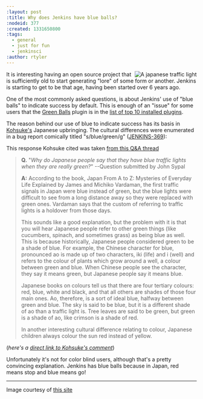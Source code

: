 ```yaml
---
:layout: post
:title: Why does Jenkins have blue balls?
:nodeid: 377
:created: 1331650800
:tags:
  - general
  - just for fun
  - jenkinsci
:author: rtyler
---
```


<img src="http://agentdero.cachefly.net/continuousblog/images/japanese-traffic-light.png" align="right" alt="A japanese traffic light"/> It is interesting having an open source project that is sufficiently old to start generating "lore" of some form or another. Jenkins is starting to get to be that age, having been started over 6 years ago.

One of the most commonly asked questions, is about Jenkins' use of "blue balls" to indicate success by default. This is enough of an "issue" for some users that the [Green Balls](https://wiki.jenkins-ci.org/display/JENKINS/Green+Balls) plugin is in the [list of top 10 installed plugins](http://imod.github.com/jenkins-stats/svg/201201-top-plugins1000.svg).

The reason behind our use of blue to indicate success has its basis in [Kohsuke's](https://github.com/kohsuke) Japanese upbringing. The cultural differences were enumerated in a bug report comically titled "s/blue/green/g" ([JENKINS-369](https://issues.jenkins-ci.org/browse/JENKINS-369)):

This response Kohsuke cited was taken [from this Q&A thread](http://groups.yahoo.com/group/ParthenonWeekly/message/232)

> **Q.** "_Why do Japanese people say that they have blue traffic lights when they are really green?_" --Question submitted by John Sypal
>
> **A:** According to the book, Japan From A to Z: Mysteries of Everyday
> Life Explained by James and Michiko Vardaman, the first traffic
> signals in Japan were blue instead of green, but the blue lights were difficult to see from a long distance away so they were replaced with green ones. Vardaman says that the custom of referring to traffic lights is a holdover from those days.
>
> This sounds like a good explanation, but the problem with it is that you will hear Japanese people refer to other green things (like
> cucumbers, spinach, and sometimes grass) as being blue as well. This
> is because historically, Japanese people considered green to be a
> shade of blue. For example, the Chinese character for blue,
> pronounced ao is made up of two characters, iki (life) and i (well)
> and refers to the colour of plants which grow around a well, a colour between green and blue. When Chinese people see the character, they say it means green, but Japanese people say it means blue.
>
> Japanese books on colours tell us that there are four tertiary colours: red, blue, white and black, and that all others are shades of those four main ones. Ao, therefore, is a sort of ideal blue, halfway between green and blue. The sky is said to be blue, but it is a different shade of ao than a traffic light is. Tree leaves are said to be green, but green is a shade of ao, like crimson is a shade of red.
>
> In another interesting cultural difference relating
> to colour, Japanese children always colour the sun red instead of
> yellow.

(_here's a [direct link to Kohsuke's comment](https://issues.jenkins-ci.org/browse/JENKINS-369?focusedCommentId=120769&page=com.atlassian.jira.plugin.system.issuetabpanels:comment-tabpanel#comment-120769)_)

Unfortunately it's not for color blind users, although that's a pretty convincing explanation. Jenkins has blue balls because in Japan, red means stop and blue means go!

<!--break-->

---

Image courtesy of [this site](http://portal.nifty.com/cs/catalog/portal_koneta/detail/1.htm?aid=090509099530)
